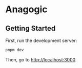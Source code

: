 # Anagogic

## Getting Started

First, run the development server:

```bash
pnpm dev
```

Then, go to [http://localhost:3000](http://localhost:3000).
